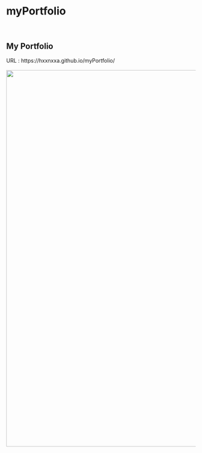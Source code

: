 # myPortfolio</br></br>
<h2>My Portfolio</h2>
URL : https://hxxnxxa.github.io/myPortfolio/
</br>
</br>
<img src="https://user-images.githubusercontent.com/23094041/115257801-67348580-a16b-11eb-81b0-a7bb90ee581a.png" width="1000" height"500"/>

